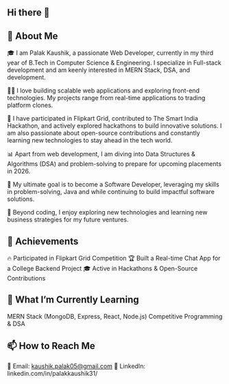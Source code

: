 ## Hi there 👋

<!--
**kaushikpalak31/kaushikpalak31** is a ✨ _special_ ✨ repository because its `README.md` (this file) appears on your GitHub profile. -->
## 🚀 About Me
🎓 I am Palak Kaushik, a passionate Web Developer, currently in my third year of B.Tech in Computer Science & Engineering. I specialize in Full-stack development and am keenly interested in MERN Stack, DSA, and development.

👨‍💻 I love building scalable web applications and exploring front-end technologies. My projects range from real-time applications to trading platform clones.

🚀 I have participated in Flipkart Grid, contributed to The Smart India Hackathon, and actively explored hackathons to build innovative solutions. I am also passionate about open-source contributions and constantly learning new technologies to stay ahead in the tech world.

📊 Apart from web development, I am diving into Data Structures & Algorithms (DSA) and problem-solving to prepare for upcoming placements in 2026.

🎯 My ultimate goal is to become a Software Developer, leveraging my skills in problem-solving, Java and  while continuing to build impactful software solutions.

🎸 Beyond coding, I enjoy exploring new technologies and learning new business strategies for my future ventures.

## 🏅 Achievements
🔥 Participated in Flipkart Grid Competition
🏆 Built a Real-time Chat App for a College Backend Project
🎓 Active in Hackathons & Open-Source Contributions

## 🎯 What I’m Currently Learning
MERN Stack (MongoDB, Express, React, Node.js)
Competitive Programming & DSA

## 📫 How to Reach Me
📩 Email: kaushik.palak05@gmail.com
💼 LinkedIn: linkedin.com/in/palakkaushik31/
